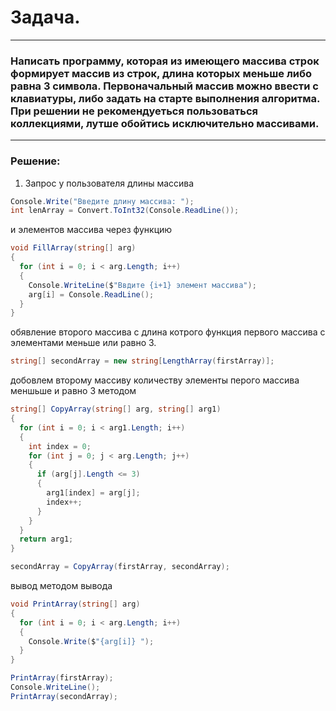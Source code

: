  # Задача.
---
 ### Написать программу, которая из имеющего массива строк формирует массив из строк, длина которых меньше либо равна 3 символа. Первоначальный массив можно ввести с клавиатуры, либо задать на старте выполнения алгоритма. При решении не рекомендуеться пользоваться коллекциями, лутше обойтись исключительно массивами. 
---
 ### Решение:
 1. Запрос у пользователя длины массива
 
 ```C#
 Console.Write("Введите длину массива: ");
int lenArray = Convert.ToInt32(Console.ReadLine());

 ```
 и элементов массива через функцию 
```C#
void FillArray(string[] arg)
{
  for (int i = 0; i < arg.Length; i++)
  { 
    Console.WriteLine($"Ввдите {i+1} элемент массива");
    arg[i] = Console.ReadLine();
  }
}
```
обявление второго массива c длина котрого функция первого массива с элементами меньше или равно 3. 
```C#
string[] secondArray = new string[LengthArray(firstArray)];
```
добовлем второму массиву количеству элементы перого массива меншьше и равно 3 методом
```C#
string[] CopyArray(string[] arg, string[] arg1)
{
  for (int i = 0; i < arg1.Length; i++)
  {
    int index = 0;
    for (int j = 0; j < arg.Length; j++)
    {
      if (arg[j].Length <= 3)
      {
        arg1[index] = arg[j];
        index++;
      }
    }
  }
  return arg1;
}
```
```C#
secondArray = CopyArray(firstArray, secondArray);
``` 
вывод методом вывода
```C#
void PrintArray(string[] arg)
{
  for (int i = 0; i < arg.Length; i++)
  {
    Console.Write($"{arg[i]} ");
  }
}
```
```C#
PrintArray(firstArray);
Console.WriteLine();
PrintArray(secondArray);
```